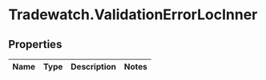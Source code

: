 # Tradewatch.ValidationErrorLocInner

## Properties

Name | Type | Description | Notes
------------ | ------------- | ------------- | -------------


